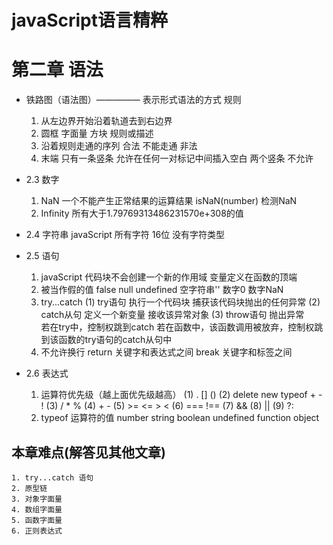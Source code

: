 # javaScript语言精粹 
# 第二章 语法

- 铁路图（语法图）————— 表示形式语法的方式 规则
    1. 从左边界开始沿着轨道去到右边界
    2. 圆框 字面量
       方块 规则或描述
    3. 沿着规则走通的序列 合法
       不能走通  非法
    4. 末端 
        只有一条竖条  允许在任何一对标记中间插入空白
        两个竖条     不允许

- 2.3 数字
    1. NaN 一个不能产生正常结果的运算结果
        isNaN(number) 检测NaN
    2. Infinity 所有大于1.79769313486231570e+308的值

- 2.4 字符串
    javaScript 所有字符 16位 没有字符类型

- 2.5 语句
    1. javaScript 代码块不会创建一个新的作用域  变量定义在函数的顶端
    2. 被当作假的值
        false null undefined 空字符串'' 数字0 数字NaN
    3. try...catch
        (1) try语句     执行一个代码块 捕获该代码块抛出的任何异常
        (2) catch从句   定义一个新变量 接收该异常对象
        (3) throw语句   抛出异常  
            若在try中，控制权跳到catch
            若在函数中，该函数调用被放弃，控制权跳到该函数的try语句的catch从句中
    4. 不允许换行
        return 关键字和表达式之间
        break  关键字和标签之间

- 2.6 表达式
    1. 运算符优先级（越上面优先级越高）
        (1) . [] ()
        (2) delete new typeof + - !
        (3) / * %
        (4) + -
        (5) >= <= > <
        (6) === !==
        (7) &&
        (8) ||
        (9) ?:
    2. typeof 运算符的值
        number string boolean undefined function object

## 本章难点(解答见其他文章)
    1. try...catch 语句
    2. 原型链
    3. 对象字面量 
    4. 数组字面量
    5. 函数字面量
    6. 正则表达式